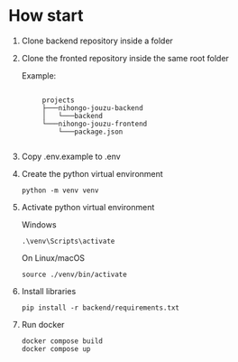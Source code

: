 # How start

1.  Clone backend repository inside a folder

1.  Clone the fronted repository inside the same root folder

    Example:
    ```

         projects
         ├───nihongo-jouzu-backend
         │   └───backend
         └───nihongo-jouzu-frontend
             └───package.json


1.  Copy .env.example to .env

1.  Create the python virtual environment

    `python -m venv venv`

1.  Activate python virtual environment

    Windows

    `.\venv\Scripts\activate`

    On Linux/macOS

    `source ./venv/bin/activate`

1.  Install libraries

    `pip install -r backend/requirements.txt`

1.  Run docker

    `docker compose build`  
     `docker compose up`
